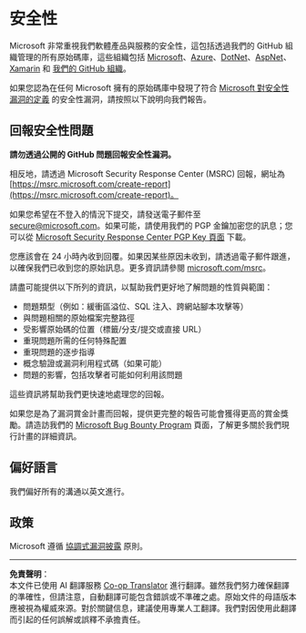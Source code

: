 <!--
CO_OP_TRANSLATOR_METADATA:
{
  "original_hash": "8587f83cfded1bfab99fda4022f4df89",
  "translation_date": "2025-08-26T21:27:33+00:00",
  "source_file": "SECURITY.md",
  "language_code": "mo"
}
-->
# 安全性

Microsoft 非常重視我們軟體產品與服務的安全性，這包括透過我們的 GitHub 組織管理的所有原始碼庫，這些組織包括 [Microsoft](https://github.com/Microsoft)、[Azure](https://github.com/Azure)、[DotNet](https://github.com/dotnet)、[AspNet](https://github.com/aspnet)、[Xamarin](https://github.com/xamarin) 和 [我們的 GitHub 組織](https://opensource.microsoft.com/)。

如果您認為在任何 Microsoft 擁有的原始碼庫中發現了符合 [Microsoft 對安全性漏洞的定義](https://docs.microsoft.com/en-us/previous-versions/tn-archive/cc751383(v=technet.10)) 的安全性漏洞，請按照以下說明向我們報告。

## 回報安全性問題

**請勿透過公開的 GitHub 問題回報安全性漏洞。**

相反地，請透過 Microsoft Security Response Center (MSRC) 回報，網址為 [https://msrc.microsoft.com/create-report](https://msrc.microsoft.com/create-report)。

如果您希望在不登入的情況下提交，請發送電子郵件至 [secure@microsoft.com](mailto:secure@microsoft.com)。如果可能，請使用我們的 PGP 金鑰加密您的訊息；您可以從 [Microsoft Security Response Center PGP Key 頁面](https://www.microsoft.com/en-us/msrc/pgp-key-msrc) 下載。

您應該會在 24 小時內收到回覆。如果因某些原因未收到，請透過電子郵件跟進，以確保我們已收到您的原始訊息。更多資訊請參閱 [microsoft.com/msrc](https://www.microsoft.com/msrc)。  

請盡可能提供以下所列的資訊，以幫助我們更好地了解問題的性質與範圍：

  * 問題類型（例如：緩衝區溢位、SQL 注入、跨網站腳本攻擊等）
  * 與問題相關的原始檔案完整路徑
  * 受影響原始碼的位置（標籤/分支/提交或直接 URL）
  * 重現問題所需的任何特殊配置
  * 重現問題的逐步指導
  * 概念驗證或漏洞利用程式碼（如果可能）
  * 問題的影響，包括攻擊者可能如何利用該問題

這些資訊將幫助我們更快速地處理您的回報。

如果您是為了漏洞賞金計畫而回報，提供更完整的報告可能會獲得更高的賞金獎勵。請造訪我們的 [Microsoft Bug Bounty Program](https://microsoft.com/msrc/bounty) 頁面，了解更多關於我們現行計畫的詳細資訊。

## 偏好語言

我們偏好所有的溝通以英文進行。

## 政策

Microsoft 遵循 [協調式漏洞披露](https://www.microsoft.com/en-us/msrc/cvd) 原則。

---

**免責聲明**：  
本文件已使用 AI 翻譯服務 [Co-op Translator](https://github.com/Azure/co-op-translator) 進行翻譯。雖然我們努力確保翻譯的準確性，但請注意，自動翻譯可能包含錯誤或不準確之處。原始文件的母語版本應被視為權威來源。對於關鍵信息，建議使用專業人工翻譯。我們對因使用此翻譯而引起的任何誤解或誤釋不承擔責任。